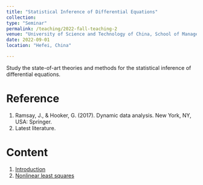 ```yaml
---
title: "Statistical Inference of Differential Equations"
collection: 
type: "Seminar"
permalink: /teaching/2022-fall-teaching-2
venue: "University of Science and Technology of China, School of Management"
date: 2022-09-01
location: "Hefei, China"

---         
```


Study the state-of-art theories and methods for the statistical inference of differential equations.

Reference
======

1. Ramsay, J., & Hooker, G. (2017). Dynamic data analysis. New York, NY, USA: Springer.
2. Latest literature.

Content 
======

1. [Introduction](http://tan-jianbin.github.io/files/PPT_2022-fall-teaching/Introduction.pdf)
2. [Nonlinear least squares](http://tan-jianbin.github.io/files/PPT_2022-fall-teaching/Nonlinear_Least_Squares.pdf)

